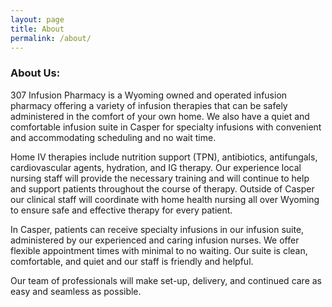 ```yaml
---
layout: page
title: About
permalink: /about/
---
```

### About Us:

307 Infusion Pharmacy is a Wyoming owned and operated infusion pharmacy offering a variety of
infusion therapies that can be safely administered in the comfort of your own home. We also have a
quiet and comfortable infusion suite in Casper for specialty infusions with convenient and
accommodating scheduling and no wait time.

Home IV therapies include nutrition support (TPN), antibiotics, antifungals, cardiovascular
agents, hydration, and IG therapy. Our experience local nursing staff will provide the necessary training
and will continue to help and support patients throughout the course of therapy. Outside of Casper our
clinical staff will coordinate with home health nursing all over Wyoming to ensure safe and effective
therapy for every patient.

In Casper, patients can receive specialty infusions in our infusion suite, administered by our
experienced and caring infusion nurses. We offer flexible appointment times with minimal to no waiting.
Our suite is clean, comfortable, and quiet and our staff is friendly and helpful.

Our team of professionals will make set-up, delivery, and continued care as easy and seamless
as possible.